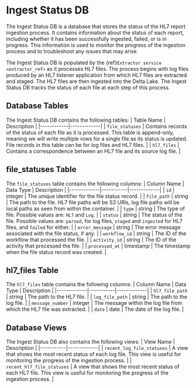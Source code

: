 # Ingest Status DB
The Ingest Status DB is a database that stores the status of the HL7 report ingestion process. It contains information about
the status of each report, including whether it has been successfully ingested, failed, or is in progress. This information
is used to monitor the progress of the ingestion process and to troubleshoot any issues that may arise.
 
The Ingest Status DB is populated by the {ref}`Extractor service <extractor_ref>` as it processes HL7 files. The process
begins with log files produced by an HL7 listener application from which HL7 files are extracted and staged.
The HL7 files are then ingested into the Delta Lake. The Ingest Status DB tracks the status of each file at each step of this process.

## Database Tables
The Ingest Status DB contains the following tables:
| Table Name | Description |
|------------|-------------|
| `file_statuses` | Contains records of the status of each file as it is processed. This table is append-only, meaning we will write multiple rows for a single file as its status is updated. File records in this table can be for log files and HL7 files. |
| `hl7_files` | Contains a correspondence between an HL7 file and its source log file. |

## file_statuses Table
The `file_statuses` table contains the following columns:
| Column Name | Data Type | Description |
|-------------|-----------|-------------|
| `id` | integer | The unique identifier for the file status record. |
| `file_path` | string | The path to the file. HL7 file paths will be S3 URIs, log file paths will be local paths as seen from within the container. |
| `type` | string | The type of file. Possible values are: `HL7` and `Log`. |
| `status` | string | The status of the file. Possible values are: `parsed`, for log files, `staged` and `ingested` for HL7 files, and `failed` for either. |
| `error_message` | string | The error message associated with the file status, if any. |
| `workflow_id` | string | The ID of the workflow that processed the file. |
| `activity_id` | string | The ID of the activity that processed the file. |
| `processed_at` | timestamp | The timestamp when the file status record was created. |

## hl7_files Table
The `hl7_files` table contains the following columns:
| Column Name | Data Type | Description |
|-------------|-----------|-------------|
| `hl7_file_path` | string | The path to the HL7 file. |
| `log_file_path` | string | The path to the log file. |
| `message_number` | integer | The message within the log file from which the HL7 file was extracted. |
| `date` | date | The date of the log file. |

## Database Views
The Ingest Status DB also contains the following views:
| View Name | Description |
|-----------|-------------|
| `recent_log_file_statuses` | A view that shows the most recent status of each log file. This view is useful for monitoring the progress of the ingestion process. |
| `recent_hl7_file_statuses` | A view that shows the most recent status of each HL7 file. This view is useful for monitoring the progress of the ingestion process. |
